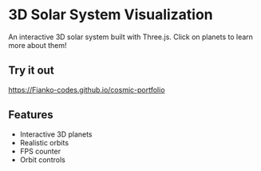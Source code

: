 # 3D Solar System Visualization

An interactive 3D solar system built with Three.js. Click on planets to learn more about them!

## Try it out
https://Fianko-codes.github.io/cosmic-portfolio

## Features
- Interactive 3D planets
- Realistic orbits
- FPS counter
- Orbit controls

